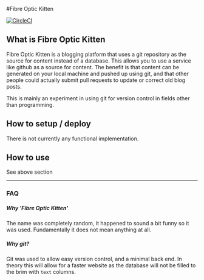 #Fibre Optic Kitten

[![CircleCI](https://circleci.com/gh/cody-code-wy/Fibre-Optic-Kitten.svg?style=svg)](https://circleci.com/gh/cody-code-wy/Fibre-Optic-Kitten)

## What is Fibre Optic Kitten

Fibre Optic Kitten is a blogging platform that uses a git repository as the source for content instead of a database. This allows you to use a service like github as a source for content. The benefit is that content can be generated on your local machine and pushed up using git, and that other people could actually submit pull requests to update or correct old blog posts.

This is mainly an experiment in using git for version control in fields other than programming.

## How to setup / deploy

There is not currently any functional implementation.

## How to use

See above section

-----

### FAQ

##### Why 'Fibre Optic Kitten'

The name was completely random, it happened to sound a bit funny so it was used. Fundamentally it does not mean anything at all.

##### Why git?

Git was used to allow easy version control, and a minimal back end. In theory this will allow for a faster website as the database will not be filled to the brim with `text` columns.
